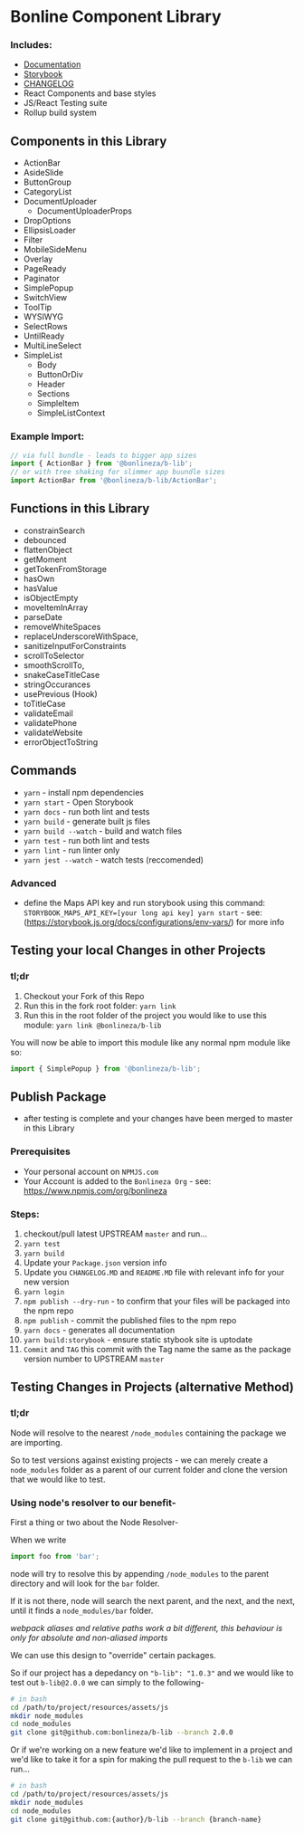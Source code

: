 # Bonline Component Library
### Includes:
- [Documentation](https://bonlineza.github.io/b-lib/)
- [Storybook](https://bonlineza.github.io/b-lib/storybook/index.html)
- [CHANGELOG](https://github.com/bonlineza/b-lib/blob/master/CHANGELOG.md)
- React Components and base styles
- JS/React Testing suite
- Rollup build system

## Components in this Library
- ActionBar
- AsideSlide
- ButtonGroup
- CategoryList
- DocumentUploader
   - DocumentUploaderProps
- DropOptions
- EllipsisLoader
- Filter
- MobileSideMenu
- Overlay
- PageReady
- Paginator
- SimplePopup
- SwitchView
- ToolTip
- WYSIWYG
- SelectRows
- UntilReady
- MultiLineSelect
- SimpleList
   - Body 
   - ButtonOrDiv 
   - Header 
   - Sections 
   - SimpleItem 
   - SimpleListContext 

### Example Import:

```js
// via full bundle - leads to bigger app sizes
import { ActionBar } from '@bonlineza/b-lib';
// or with tree shaking for slimmer app buundle sizes
import ActionBar from '@bonlineza/b-lib/ActionBar';
```

## Functions in this Library
- constrainSearch
- debounced
- flattenObject
- getMoment
- getTokenFromStorage
- hasOwn
- hasValue
- isObjectEmpty
- moveItemInArray
- parseDate
- removeWhiteSpaces
- replaceUnderscoreWithSpace,
- sanitizeInputForConstraints
- scrollToSelector
- smoothScrollTo,
- snakeCaseTitleCase
- stringOccurances
- usePrevious (Hook)
- toTitleCase
- validateEmail
- validatePhone
- validateWebsite
- errorObjectToString

## Commands
- `yarn` - install npm dependencies
- `yarn start` - Open Storybook
- `yarn docs` - run both lint and tests
- `yarn build` - generate built js files
- `yarn build --watch` - build and watch files
- `yarn test` - run both lint and tests
- `yarn lint` - run linter only
- `yarn jest --watch` - watch tests (reccomended)

### Advanced
- define the Maps API key and run storybook using this command: `STORYBOOK_MAPS_API_KEY=[your long api key] yarn start` - see: (https://storybook.js.org/docs/configurations/env-vars/) for more info

## Testing your local Changes in other Projects
### tl;dr
1. Checkout your Fork of this Repo
2. Run this in the fork root folder: `yarn link`
3. Run this in the root folder of the project you would like to use this module: `yarn link @bonlineza/b-lib`

You will now be able to import this module like any normal npm module like so:

```js
import { SimplePopup } from '@bonlineza/b-lib';
```

## Publish Package
- after testing is complete and your changes have been merged to master in this Library

### Prerequisites
- Your personal account on `NPMJS.com`
- Your Account is added to the `Bonlineza Org` - see: https://www.npmjs.com/org/bonlineza

### Steps:
1. checkout/pull latest UPSTREAM `master` and run...
2. `yarn test`
3. `yarn build`
4. Update your `Package.json` version info
5. Update you `CHANGELOG.MD` and `README.MD` file with relevant info for your new version
6. `yarn login`
7. `npm publish --dry-run` - to confirm that your files will be packaged into the npm repo
8. `npm publish` - commit the published files to the npm repo
9. `yarn docs` - generates all documentation
10. `yarn build:storybook` - ensure static stybook site is uptodate
11. `Commit` and `TAG` this commit with the Tag name the same as the package version number to UPSTREAM `master`


## Testing Changes in Projects (alternative Method)
### tl;dr

Node will resolve to the nearest `/node_modules` containing the package we are importing.

So to test versions against existing projects - we can merely create a `node_modules` folder as a parent of our
current folder and clone the version that we would like to test.

### Using node's resolver to our benefit-
First a thing or two about the Node Resolver-

When we write

```js
import foo from 'bar';
```

node will try to resolve this by appending `/node_modules` to the parent directory and will look for the `bar` folder.

If it is not there, node will search the next parent, and the next, and the next, until it finds a `node_modules/bar` folder.

*webpack aliases and relative paths work a bit different, this behaviour is only for absolute and non-aliased imports*

We can use this design to "override" certain packages.

So if our project has a depedancy on `"b-lib": "1.0.3"` and we would like to test out `b-lib@2.0.0` we can simply to the following-

```sh
# in bash
cd /path/to/project/resources/assets/js
mkdir node_modules
cd node_modules
git clone git@github.com:bonlineza/b-lib --branch 2.0.0
```

Or if we're working on a new feature we'd like to implement in a project and we'd like to take it for a spin for making the pull request
to the `b-lib` we can run...

```sh
# in bash
cd /path/to/project/resources/assets/js
mkdir node_modules
cd node_modules
git clone git@github.com:{author}/b-lib --branch {branch-name}
```
